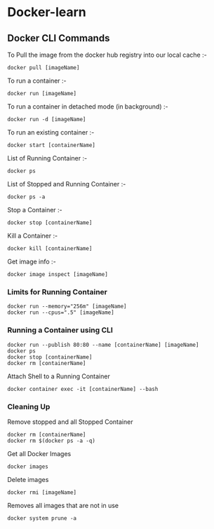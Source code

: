 # Docker-learn

## Docker CLI Commands

To Pull the image from the docker hub registry into our local cache :- 
``` 
docker pull [imageName] 
```

To run a container :- 
``` 
docker run [imageName] 
```

To run a container in detached mode (in background) :- 
``` 
docker run -d [imageName] 
```

To run an existing container :- 
``` 
docker start [containerName] 
```

List of Running Container :- 
``` 
docker ps 
```

List of Stopped and Running Container :- 
```
docker ps -a 
```

Stop a Container :- 
``` 
docker stop [containerName] 
```

Kill a Container :- 
``` 
docker kill [containerName] 
```

Get image info :- 
``` 
docker image inspect [imageName] 
```

### Limits for Running Container
```
docker run --memory="256m" [imageName]
docker run --cpus=".5" [imageName]
```

### Running a Container using CLI
```
docker run --publish 80:80 --name [containerName] [imageName]
docker ps
docker stop [containerName]
docker rm [containerName]
```

Attach Shell to a Running Container
```
docker container exec -it [containerName] --bash
```

### Cleaning Up

Remove stopped and all Stopped Container
```
docker rm [containerName]
docker rm $(docker ps -a -q)
```

Get all Docker Images
```
docker images
```

Delete images
```
docker rmi [imageName]
```

Removes all images that are not in use
```
docker system prune -a
```
